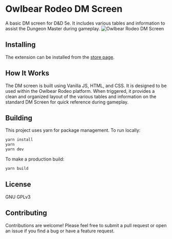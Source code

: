 # Owlbear Rodeo DM Screen
A basic DM screen for D&D 5e. It includes various tables and information to assist the Dungeon Master during gameplay.
![Owlbear Rodeo DM Screen](https://raw.githubusercontent.com/johneckert/dm-screen/docs/header.png)

## Installing
The extension can be installed from the [store page](https://marketplace.owlbear.rodeo/extension/johneckert/dm-screen).

## How It Works

The DM screen is built using Vanilla JS, HTML, and CSS. It is designed to be used within the Owlbear Rodeo platform. When triggered, it provides a clean and organized layout of the various tables and information on the standard DM Screen for quick reference during gameplay.

## Building
This project uses yarn for package management. To run locally:
```bash
yarn install
yarn
yarn dev
```

To make a production build:
```bash
yarn build
``` 

## License
GNU GPLv3

## Contributing
Contributions are welcome! Please feel free to submit a pull request or open an issue if you find a bug or have a feature request.
